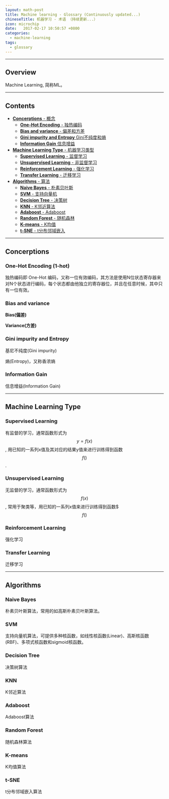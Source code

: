 ```yaml
---
layout: math-post
title: Machine learning - Glossary (Continuously updated...)
chineseTitle: 机器学习 - 术语 （持续更新...）
icon: microchip
date:   2017-02-17 10:50:57 +0800
categories:
  - machine-learning
tags:
  - glossary
---
```


---

## Overview

Machine Learning, 简称ML。

---

## Contents

- [**Concerptions** - 概念](#concerptions)
  - [**One-Hot Encoding** - 独热编码](#one-hot-encoding)
  - [**Bias and variance** - 偏差和方差](#bias-and-variance)
  - [**Gini impurity and Entropy** Gini不纯度和熵](#gini-impurity-and-entropy)
  - [**Information Gain** 信息增益](#information-gain)
- [**Machine Learning Type** - 机器学习类型](#machine-learning-type)
  - [**Supervised Learning** - 监督学习](#supervised-learning)
  - [**Unsupervised Learning** - 非监督学习](#unsupervised-learning)
  - [**Reinforcement Learning** - 强化学习](#reinforcement-learning)
  - [**Transfer Learning** - 迁移学习](#transfer-learning)
- [**Algorithms** - 算法](#algorithms)
  - [**Naive Bayes** - 朴素贝叶斯](#naive-bayes)
  - [**SVM** - 支持向量机](#svm)
  - [**Decision Tree** - 决策树](#decision-tree)
  - [**KNN** - K邻近算法](#knn)
  - [**Adaboost** - Adaboost](#adaboost)
  - [**Random Forest** - 随机森林](#random-forest)
  - [**K-means** - K均值](#k-means)
  - [**t-SNE** - t分布邻域嵌入](#t-sne)

---

## Concerptions

### One-Hot Encoding (1-hot)

独热编码即 One-Hot 编码，又称一位有效编码，其方法是使用N位状态寄存器来对N个状态进行编码，每个状态都由他独立的寄存器位，并且在任意时候，其中只有一位有效。

### Bias and variance

**Bias(偏差)**

**Variance(方差)**

### Gini impurity and Entropy

基尼不纯度(Gini impurity)

熵(Entropy)，又称香浓熵

### Information Gain

信息增益(Information Gain)

---

## Machine Learning Type

### Supervised Learning

有监督的学习，通常函数形式为$$ y=f(x) $$, 用已知的一系列x值及其对应的结果y值来进行训练得到函数$$ f() $$.

### Unsupervised Learning

无监督的学习，通常函数形式为$$ f(x) $$, 常用于聚类等，用已知的一系列x值来进行训练得到函数$$$ f()$$

### Reinforcement Learning

强化学习

### Transfer Learning

迁移学习

---

## Algorithms

### Naive Bayes

朴素贝叶斯算法，常用的如高斯朴素贝叶斯算法。

### SVM

支持向量机算法，可提供多种核函数，如线性核函数(Linear)、高斯核函数(RBF)、多项式核函数和sigmoid核函数。

### Decision Tree

决策树算法

### KNN

K邻近算法

### Adaboost

Adaboost算法

### Random Forest

随机森林算法

### K-means

K均值算法

### t-SNE

t分布邻域嵌入算法